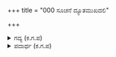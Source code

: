 +++
title = "000 ಸೂಚನೆ ದ್ಯೂತಮುಖದಲಿ"

+++

<details><summary>ಗದ್ಯ (ಕ.ಗ.ಪ) </summary>

ಸೂ : ದ್ಯೂತದ ಎದುರು ತನ್ನ ಸಮಸ್ತ ರಾಜ್ಯವನ್ನು ಸೋತು ಯುಧಿಷ್ಠಿರ ತನ್ನ ತಮ್ಮಂದಿರ ಮುನಿ ಸಮೂಹದೊಡನೆ ವನವಾಸಕ್ಕೆ ಹೊರಟ
</details>

<details><summary>ಪದಾರ್ಥ (ಕ.ಗ.ಪ) </summary>

-
</details>
